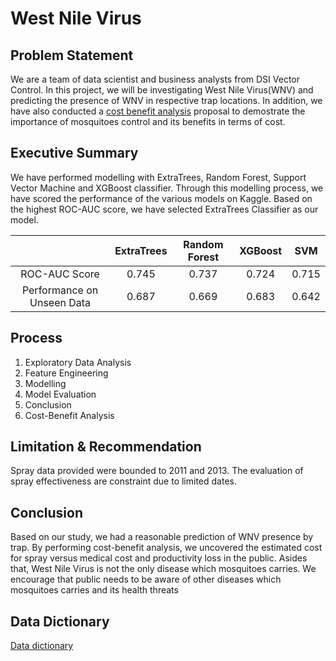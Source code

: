 # West Nile Virus

## Problem Statement

We are a team of data scientist and business analysts from DSI Vector Control. In this project, we will be investigating West Nile Virus(WNV) and predicting the presence of WNV in respective trap locations. In addition, we have also conducted a [cost benefit analysis](https://github.com/alantancr/project4/blob/master/documents/Cost%20Benefit%20Analysis%20of%20Aerial%20Spraying.docx.pdf) proposal to demostrate the importance of mosquitoes control and its benefits in terms of cost.

## Executive Summary

We have performed modelling with ExtraTrees, Random Forest, Support Vector Machine and XGBoost classifier. Through this modelling process, we have scored the performance of the various models on Kaggle. Based on the highest ROC-AUC score, we have selected ExtraTrees Classifier as our model.



|                            | ExtraTrees | Random Forest | XGBoost |  SVM  |
| :------------------------: | :--------: | :-----------: | :-----: | :---: |
|       ROC-AUC Score        |   0.745    |     0.737     |  0.724  | 0.715 |
| Performance on Unseen Data |   0.687    |     0.669     |  0.683  | 0.642 |

## Process

1. Exploratory Data Analysis
2. Feature Engineering
3. Modelling
4. Model Evaluation
5. Conclusion
6. Cost-Benefit Analysis



## Limitation & Recommendation



Spray data provided were bounded to 2011 and 2013.  The evaluation of spray effectiveness are constraint due to limited dates.



## Conclusion

Based on our study, we had a reasonable prediction of WNV presence by trap. By performing cost-benefit analysis, we uncovered the estimated cost for spray versus medical cost and productivity loss in the public. Asides that, West Nile Virus is not the only disease which mosquitoes carries. We encourage that public needs to be aware of other diseases which mosquitoes carries and its health threats



## Data Dictionary



[Data dictionary](https://github.com/alantancr/project4/blob/master/documents/noaa_weather_qclcd_documentation.pdf)



